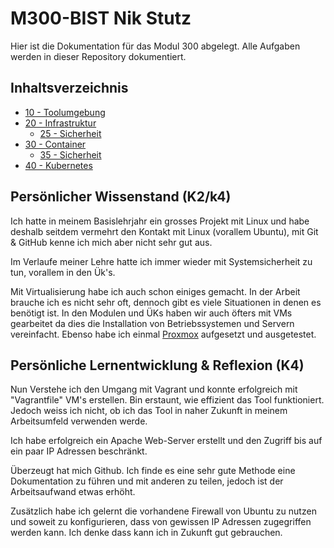 # M300-BIST Nik Stutz

Hier ist die Dokumentation für das Modul 300 abgelegt. Alle Aufgaben werden in dieser Repository dokumentiert.

## Inhaltsverzeichnis

* [10 - Toolumgebung](https://github.com/nikstutz/M300-BIST/tree/master/10-Toolumgebung)
* [20 - Infrastruktur](https://github.com/nikstutz/M300-BIST/tree/master/20-Infrastruktur)
  * [25 - Sicherheit](https://github.com/nikstutz/M300-BIST/tree/master/25-Sicherheit)
* [30 - Container](https://github.com/nikstutz/M300-BIST/tree/master/30-Container)
  * [35 - Sicherheit](https://github.com/nikstutz/M300-BIST/tree/master/35-Sicherheit)
* [40 - Kubernetes](https://github.com/nikstutz/M300-BIST/tree/master/40-Kubernetes)

## Persönlicher Wissenstand (K2/k4)

Ich hatte in meinem Basislehrjahr ein grosses Projekt mit Linux und habe deshalb seitdem vermehrt den Kontakt mit Linux (vorallem Ubuntu), mit Git & GitHub kenne ich mich aber nicht sehr gut aus. 

Im Verlaufe meiner Lehre hatte ich immer wieder mit Systemsicherheit zu tun, vorallem in den Ük's.

Mit Virtualisierung habe ich auch schon einiges gemacht. In der Arbeit brauche ich es nicht sehr oft, dennoch gibt es viele Situationen in denen es benötigt ist. In den Modulen und ÜKs haben wir auch öfters mit VMs gearbeitet da dies die Installation von Betriebssystemen und Servern vereinfacht. Ebenso habe ich  einmal [Proxmox](https://www.proxmox.com/de/) aufgesetzt und ausgetestet.


## Persönliche Lernentwicklung & Reflexion (K4)


Nun Verstehe ich den Umgang mit Vagrant und konnte erfolgreich mit "Vagrantfile" VM's erstellen. Bin erstaunt, wie effizient das Tool funktioniert. Jedoch weiss ich nicht, ob ich das Tool in naher Zukunft in meinem Arbeitsumfeld verwenden werde.

Ich habe erfolgreich ein Apache Web-Server erstellt und den Zugriff bis auf ein paar IP Adressen beschränkt.

Überzeugt hat mich Github. Ich finde es eine sehr gute Methode eine Dokumentation zu führen und mit anderen zu teilen, jedoch ist der Arbeitsaufwand etwas erhöht.

Zusätzlich habe ich gelernt die vorhandene Firewall von Ubuntu zu nutzen und soweit zu konfigurieren, dass von
gewissen IP Adressen zugegriffen werden kann. Ich denke dass kann ich in Zukunft gut gebrauchen.

